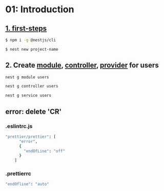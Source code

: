 # 01: Introduction
## [1. first-steps](https://docs.nestjs.com/first-steps)

```bash
$ npm i -g @nestjs/cli

$ nest new project-name
```

## 2. Create [module](https://docs.nestjs.com/modules), [controller](https://docs.nestjs.com/controllers), [provider](https://docs.nestjs.com/providers) for users

```bash
nest g module users

nest g controller users

nest g service users
```

## error: delete 'CR'
### .eslintrc.js 

```bash
"prettier/prettier": [
      "error",
      {
        "endOfLine": "off"
      }
    ]
```
### .prettierrc

```bash
"endOfline": "auto"
```


